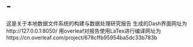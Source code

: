 # -
这是关于本地数据文件系统的构建与数据处理研究报告
生成的Dash界面网址为http://127.0.0.1:8050/
用overleaf对报告使用LaTex进行编译网址为https://cn.overleaf.com/project/678cffb95954ba5dc33b783b
